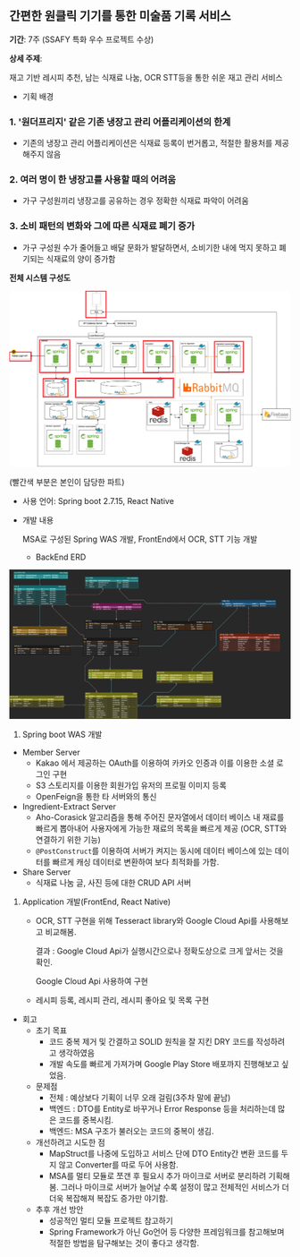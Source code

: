 ## 간편한 원클릭 기기를 통한 미술품 기록 서비스

**기간**: 7주 (SSAFY 특화 우수 프로젝트 수상)

**상세 주제**: 

재고 기반 레시피 추천, 남는 식재료 나눔, OCR STT등을 통한 쉬운 재고 관리 서비스

- 기획 배경
### 1. '원더프리지' 같은 기존 냉장고 관리 어플리케이션의 한계
- 기존의 냉장고 관리 어플리케이션은 식재료 등록이 번거롭고, 적절한 활용처를 제공해주지 않음
### 2. 여러 명이 한 냉장고를 사용할 때의 어려움
- 가구 구성원끼리 냉장고를 공유하는 경우 정확한 식재료 파악이 어려움
### 3. 소비 패턴의 변화와 그에 따른 식재료 폐기 증가
- 가구 구성원 수가 줄어들고 배달 문화가 발달하면서, 소비기한 내에 먹지 못하고 폐기되는 식재료의 양이 증가함

**전체 시스템 구성도**

![Untitled](../resource/2nd_proj_architecture.png)

(빨간색 부분은 본인이 담당한 파트)

- 사용 언어: Spring boot 2.7.15, React Native
- 개발 내용
    
    MSA로 구성된 Spring WAS 개발, FrontEnd에서 OCR, STT 기능 개발 
    
    - BackEnd ERD

![Untitled](../resource/2nd_erd.png)

1. Spring boot WAS 개발
- Member Server
    - Kakao 에서 제공하는 OAuth를 이용하여 카카오 인증과 이를 이용한 소셜 로그인 구현
    - S3 스토리지를 이용한 회원가입 유저의 프로필 이미지 등록
    - OpenFeign을 통한 타 서버와의 통신
- Ingredient-Extract Server
    - Aho-Corasick 알고리즘을 통해 주어진 문자열에서 데이터 베이스 내 재료를 빠르게 뽑아내어 사용자에게 가능한 재료의 목록을 빠르게 제공 (OCR, STT와 연결하기 위한 기능)
    - `@PostConstruct`를 이용하여 서버가 켜지는 동시에 데이터 베이스에 있는 데이터를 빠르게 캐싱 데이터로 변환하여 보다 최적화를 가함.
- Share Server
    - 식재료 나눔 글, 사진 등에 대한 CRUD API 서버
1. Application 개발(FrontEnd, React Native) 
    - OCR, STT 구현을 위해 Tesseract library와 Google Cloud Api를 사용해보고 비교해봄.
        
        결과 : Google Cloud Api가 실행시간으로나 정확도상으로 크게 앞서는 것을 확인. 
        
        Google Cloud Api 사용하여 구현
        
    - 레시피 등록, 레시피 관리, 레시피 좋아요 및 목록 구현

- 회고
    - 초기 목표
        - 코드 중복 제거 및 간결하고 SOLID 원칙을 잘 지킨 DRY 코드를 작성하려고 생각하였음
        - 개발 속도를 빠르게 가져가며 Google Play Store 배포까지 진행해보고 싶었음.
    - 문제점
        - 전체 : 예상보다 기획이 너무 오래 걸림(3주차 말에 끝남)
        - 백엔드 : DTO를 Entity로 바꾸거나 Error Response 등을 처리하는데 많은 코드를 중복시킴.
        - 백엔드: MSA 구조가 불러오는 코드의 중복이 생김.
    - 개선하려고 시도한 점
        - MapStruct를 나중에 도입하고 서비스 단에 DTO Entity간 변환 코드를 두지 않고 Converter를 따로 두어 사용함.
        - MSA를 멀티 모듈로 쪼갠 후 필요시 추가 마이크로 서버로 분리하려 기획해봄. 그러나 마이크로 서버가 늘어날 수록 설정이 많고 전체적인 서비스가 더더욱 복잡해져 복잡도 증가만 야기함.
    - 추후 개선 방안
        - 성공적인 멀티 모듈 프로젝트 참고하기
        - Spring Framework가 아닌 Go언어 등 다양한 프레임워크를 참고해보며 적절한 방법을 탐구해보는 것이 좋다고 생각함.
